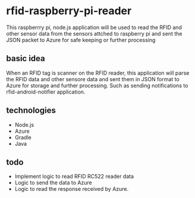 # rfid-raspberry-pi-reader

This raspberrry pi, node.js application will be used to read the RFID and other sensor data from the sensors attched to raspberry pi and sent the JSON packet to Azure for safe keeping or further processing

## basic idea
When an RFID tag is scanner on the RFID reader, this application will parse the RFID data and other sensore data and sent them in JSON format to Azure for storage and further processing. Such as sending notifications to rfid-android-notifier application.

## technologies
- Node.js
- Azure
- Gradle
- Java

## todo
- Implement logic to read RFID RC522 reader data
- Logic to send the data to Azure 
- Logic to read the response received by Azure.